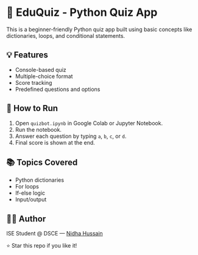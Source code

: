 # 🧠 EduQuiz - Python Quiz App

This is a beginner-friendly Python quiz app built using basic concepts like dictionaries, loops, and conditional statements.

## 💡 Features
- Console-based quiz
- Multiple-choice format
- Score tracking
- Predefined questions and options

## 🚀 How to Run
1. Open `quizbot.ipynb` in Google Colab or Jupyter Notebook.
2. Run the notebook.
3. Answer each question by typing `a`, `b`, `c`, or `d`.
4. Final score is shown at the end.

## 📚 Topics Covered
- Python dictionaries
- For loops
- If-else logic
- Input/output

## 🧑‍💻 Author
ISE Student @ DSCE — [Nidha Hussain](https://github.com/your-username)

⭐ Star this repo if you like it!
